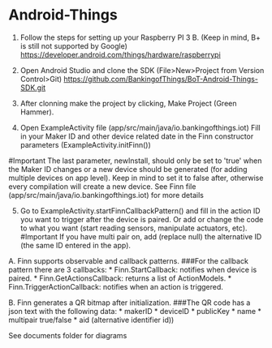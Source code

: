 # Android-Things

1. Follow the steps for setting up your Raspberry PI 3 B. (Keep in mind, B+ is still not supported by Google)
https://developer.android.com/things/hardware/raspberrypi

2. Open Android Studio and clone the SDK (File>New>Project from Version Control>Git)
https://github.com/BankingofThings/BoT-Android-Things-SDK.git

3. After clonning make the project by clicking, Make Project (Green Hammer).

4. Open ExampleActivity file (app/src/main/java/io.bankingofthings.iot)
Fill in your Maker ID and other device related date in the Finn constructor parameters (ExampleActivity.initFinn())

#Important
The last parameter, newInstall, should only be set to 'true' when the Maker ID changes or a new device should be generated (for adding multiple devices on app level).
Keep in mind to set it to false after, otherwise every compilation will create a new device. 
See Finn file (app/src/main/java/io.bankingofthings.iot) for more details

5. Go to ExampleActivity.startFinnCallbackPattern() and fill in the action ID you want to trigger after the device is paired. Or add or change the code to what you want (start reading sensors, manipulate actuators, etc).
#Important
If you have multi pair on, add (replace null) the alternative ID (the same ID entered in the app).

A. Finn supports observable and callback patterns.
###For the callback pattern there are 3 callbacks:
    * Finn.StartCallback: notifies when device is paired.
    * Finn.GetActionsCallback: returns a list of ActionModels.
    * Finn.TriggerActionCallback: notifies when an action is triggered.

B. Finn generates a QR bitmap after initialization. 
###The QR code has a json text with the following data:
    * makerID
    * deviceID
    * publicKey
    * name
    * multipair true/false
    * aid (alternative identifier id))

See documents folder for diagrams
